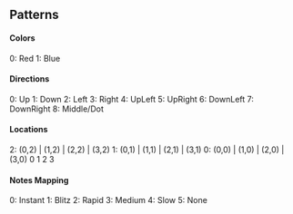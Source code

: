 ## Patterns

#### Colors
0: Red
1: Blue

#### Directions
0: Up
1: Down
2: Left
3: Right
4: UpLeft
5: UpRight
6: DownLeft
7: DownRight
8: Middle/Dot

#### Locations
2: (0,2) | (1,2) | (2,2) | (3,2)
1: (0,1) | (1,1) | (2,1) | (3,1)
0: (0,0) | (1,0) | (2,0) | (3,0)
     0       1       2       3

#### Notes Mapping
0: Instant
1: Blitz
2: Rapid
3: Medium
4: Slow
5: None
